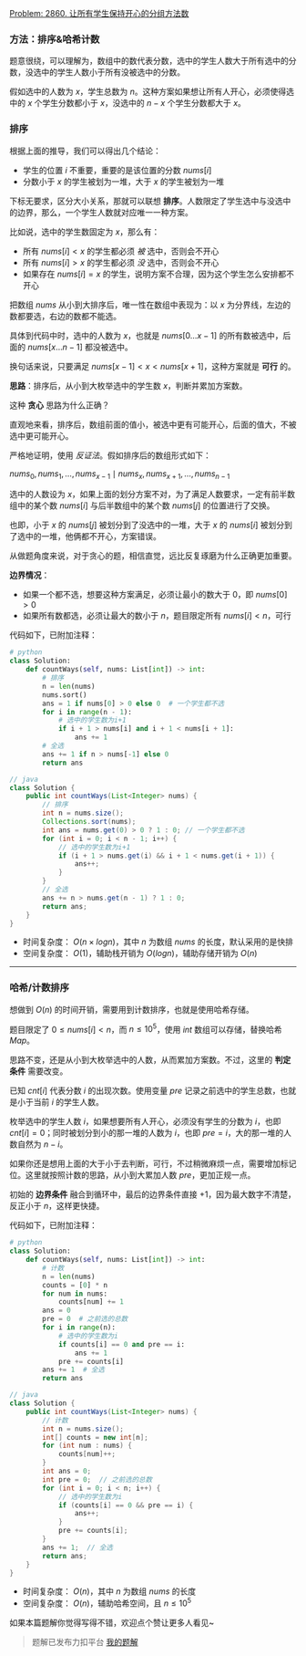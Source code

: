 [Problem: 2860. 让所有学生保持开心的分组方法数](https://leetcode.cn/problems/happy-students/description/)

### 方法：排序&哈希计数

题意很绕，可以理解为，数组中的数代表分数，选中的学生人数大于所有选中的分数，没选中的学生人数小于所有没被选中的分数。

假如选中的人数为 $x$，学生总数为 $n$。这种方案如果想让所有人开心，必须使得选中的 $x$ 个学生分数都小于 $x$，没选中的 $n-x$ 个学生分数都大于 $x$。

### 排序

根据上面的推导，我们可以得出几个结论：

- 学生的位置 $i$ 不重要，重要的是该位置的分数 $nums[i]$
- 分数小于 $x$ 的学生被划为一堆，大于 $x$ 的学生被划为一堆

下标无要求，区分大小关系，那就可以联想 **排序**。人数限定了学生选中与没选中的边界，那么，一个学生人数就对应唯一一种方案。

比如说，选中的学生数固定为 $x$，那么有：

- 所有 $nums[i]<x$ 的学生都必须 *被* 选中，否则会不开心
- 所有 $nums[i]>x$ 的学生都必须 *没* 选中，否则会不开心
- 如果存在 $nums[i]=x$ 的学生，说明方案不合理，因为这个学生怎么安排都不开心

把数组 $nums$ 从小到大排序后，唯一性在数组中表现为：以 $x$ 为分界线，左边的数都要选，右边的数都不能选。

具体到代码中时，选中的人数为 $x$，也就是 $nums[0\dots x-1]$ 的所有数被选中，后面的 $nums[x\dots n-1]$ 都没被选中。

换句话来说，只要满足 $nums[x-1]<x<nums[x+1]$，这种方案就是 **可行** 的。

**思路**：排序后，从小到大枚举选中的学生数 $x$，判断并累加方案数。

这种 **贪心** 思路为什么正确？

直观地来看，排序后，数组前面的值小，被选中更有可能开心，后面的值大，不被选中更可能开心。

严格地证明，使用 *反证法*。假如排序后的数组形式如下：

$nums_0, nums_1, \dots, nums_{x-1} \mid nums_x, nums_{x+1}, \dots, nums_{n-1}$

选中的人数设为 $x$，如果上面的划分方案不对，为了满足人数要求，一定有前半数组中的某个数 $nums[i]$ 与后半数组中的某个数 $nums[j]$ 的位置进行了交换。

也即，小于 $x$ 的 $nums[j]$ 被划分到了没选中的一堆，大于 $x$ 的 $nums[i]$ 被划分到了选中的一堆，他俩都不开心，方案错误。

从做题角度来说，对于贪心的题，相信直觉，远比反复琢磨为什么正确更加重要。

**边界情况**：

- 如果一个都不选，想要这种方案满足，必须让最小的数大于 $0$，即 $nums[0]>0$
- 如果所有数都选，必须让最大的数小于 $n$，题目限定所有 $nums[i]<n$，可行

代码如下，已附加注释：

```Python
# python
class Solution:
    def countWays(self, nums: List[int]) -> int:
        # 排序
        n = len(nums)
        nums.sort()
        ans = 1 if nums[0] > 0 else 0  # 一个学生都不选
        for i in range(n - 1):
            # 选中的学生数为i+1
            if i + 1 > nums[i] and i + 1 < nums[i + 1]:
                ans += 1
        # 全选
        ans += 1 if n > nums[-1] else 0
        return ans
```

```Java
// java
class Solution {
    public int countWays(List<Integer> nums) {
        // 排序
        int n = nums.size();
        Collections.sort(nums);
        int ans = nums.get(0) > 0 ? 1 : 0; // 一个学生都不选
        for (int i = 0; i < n - 1; i++) {
            // 选中的学生数为i+1
            if (i + 1 > nums.get(i) && i + 1 < nums.get(i + 1)) {
                ans++;
            }
        }
        // 全选
        ans += n > nums.get(n - 1) ? 1 : 0;
        return ans;
    }
}
```

- 时间复杂度： $O(n\times logn)$，其中 $n$ 为数组 $nums$ 的长度，默认采用的是快排
- 空间复杂度： $O(1)$，辅助栈开销为 $O(logn)$，辅助存储开销为 $O(n)$

---

### 哈希/计数排序

想做到 $O(n)$ 的时间开销，需要用到计数排序，也就是使用哈希存储。

题目限定了 $0\leq nums[i]<n$，而 $n\leq 10^5$，使用 $int$ 数组可以存储，替换哈希 $Map$。

思路不变，还是从小到大枚举选中的人数，从而累加方案数。不过，这里的 **判定条件** 需要改变。

已知 $cnt[i]$ 代表分数 $i$ 的出现次数。使用变量 $pre$ 记录之前选中的学生总数，也就是小于当前 $i$ 的学生人数。

枚举选中的学生人数 $i$，如果想要所有人开心，必须没有学生的分数为 $i$，也即 $cnt[i]=0$；同时被划分到小的那一堆的人数为 $i$，也即 $pre=i$，大的那一堆的人数自然为 $n−i$。

如果你还是想用上面的大于小于去判断，可行，不过稍微麻烦一点，需要增加标记位。这里就按照计数的思路，从小到大累加人数 $pre$，更加正规一点。

初始的 **边界条件** 融合到循环中，最后的边界条件直接 $+1$，因为最大数字不清楚，反正小于 $n$，这样更快捷。

代码如下，已附加注释：

```Python
# python
class Solution:
    def countWays(self, nums: List[int]) -> int:
        # 计数
        n = len(nums)
        counts = [0] * n
        for num in nums:
            counts[num] += 1
        ans = 0
        pre = 0  # 之前选的总数
        for i in range(n):
            # 选中的学生数为i
            if counts[i] == 0 and pre == i:
                ans += 1
            pre += counts[i]
        ans += 1  # 全选
        return ans
```

```Java
// java
class Solution {
    public int countWays(List<Integer> nums) {
        // 计数
        int n = nums.size();
        int[] counts = new int[n];
        for (int num : nums) {
            counts[num]++;
        }
        int ans = 0;
        int pre = 0;  // 之前选的总数
        for (int i = 0; i < n; i++) {
            // 选中的学生数为i
            if (counts[i] == 0 && pre == i) {
                ans++;
            }
            pre += counts[i];
        }
        ans += 1;  // 全选
        return ans;
    }
}
```

- 时间复杂度： $O(n)$，其中 $n$ 为数组 $nums$ 的长度
- 空间复杂度： $O(n)$，辅助哈希空间，且 $n\leq 10^5$

如果本篇题解你觉得写得不错，欢迎点个赞让更多人看见~

> 题解已发布力扣平台 [我的题解](https://leetcode.cn/problems/happy-students/solutions/2904146/tan-xin-pai-xu-ha-xi-ji-shu-tui-dao-zhen-q3fo/)
